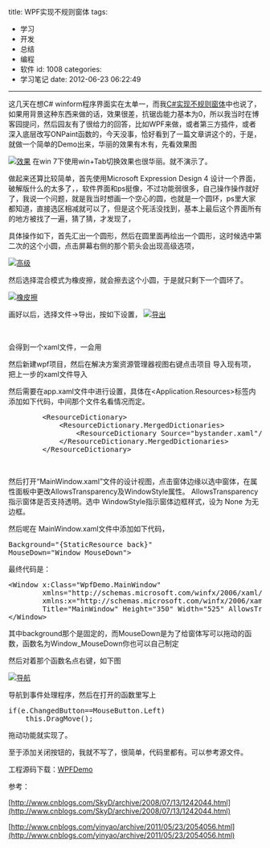 title: WPF实现不规则窗体
tags:
  - 学习
  - 开发
  - 总结
  - 编程
  - 软件
id: 1008
categories:
  - 学习笔记
date: 2012-06-23 06:22:49
---

这几天在想C# winform程序界面实在太单一，而我[C#实现不规则窗体](http://leaver.me/archives/990.html)中也说了，如果用背景这种东西来做的话，效果很差，抗锯齿能力基本为0，所以我当时在博客园提问，然后园友有了很给力的回答，比如WPF来做，或者第三方插件，或者深入底层改写ONPaint函数的，今天没事，恰好看到了一篇文章讲这个的，于是，就做一个简单的Demo出来，华丽的效果有木有，先看效果图

[![]({{BASE_PATH}}/images/ba031241897a97ce5f76970d0787694511d3960a.jpg "效果")](http://leaverimage.b0.upaiyun.com/23622_o.jpg)
在win 7下使用win+Tab切换效果也很华丽。就不演示了。

做起来还算比较简单，首先使用Microsoft Expression Design 4 设计一个界面，破解版什么的太多了，，软件界面和ps挺像，不过功能弱很多，自己操作操作就好了，我说一个问题，就是我当时想画一个空心的圆，也就是一个圆环，ps里大家都知道，直接选区相减就可以了，但是这个死活没找到，基本上最后这个界面所有的地方被找了一遍，猜了猜，才发现了，

具体操作如下，首先汇出一个圆形，然后在圆里面再绘出一个圆形，这时候选中第二次的这个小圆，点击屏幕右侧的那个箭头会出现高级选项，

[![]({{BASE_PATH}}/images/7bb961d46945780dd51bf752d4109eb6dfec9583.jpg "高级")](http://leaverimage.b0.upaiyun.com/23623_o.jpg)

然后选择混合模式为橡皮擦，就会擦去这个小圆，于是就只剩下一个圆环了。

[![]({{BASE_PATH}}/images/47a442eae19c0450c9de4ef532d026c4608439f1.jpg "橡皮擦")](http://leaverimage.b0.upaiyun.com/23624_o.jpg)

画好以后，选择文件-&gt;导出，按如下设置，
[![]({{BASE_PATH}}/images/5a4dc13cbe7e3ade5841d175eace74870fd42395.jpg "导出")](http://leaverimage.b0.upaiyun.com/23625_o.jpg)

&nbsp;

会得到一个xaml文件，一会用

然后新建wpf项目，然后在解决方案资源管理器视图右键点击项目 导入现有项，把上一步的xaml文件导入

然后需要在app.xaml文件中进行设置，具体在&lt;Application.Resources&gt;标签内添加如下代码，中间那个文件名看情况而定。
<pre class="lang:default decode:true">        &lt;ResourceDictionary&gt;
            &lt;ResourceDictionary.MergedDictionaries&gt;
                &lt;ResourceDictionary Source="bystander.xaml"/&gt;
            &lt;/ResourceDictionary.MergedDictionaries&gt;
        &lt;/ResourceDictionary&gt;</pre>
&nbsp;

然后打开“MainWindow.xaml”文件的设计视图，点击窗体边缘以选中窗体，在属性面板中更改AllowsTransparency及WindowStyle属性。
AllowsTransparency 指示窗体是否支持透明。选中
WindowStyle指示窗体边框样式，设为 None 为无边框。

然后呢在 MainWindow.xaml文件中添加如下代码，
<pre class="lang:default decode:true">Background="{StaticResource back}"
MouseDown="Window_MouseDown"&gt;</pre>
最终代码是：
<pre class="lang:default decode:true">&lt;Window x:Class="WpfDemo.MainWindow"
        xmlns="http://schemas.microsoft.com/winfx/2006/xaml/presentation"
        xmlns:x="http://schemas.microsoft.com/winfx/2006/xaml"
        Title="MainWindow" Height="350" Width="525" AllowsTransparency="True" WindowStyle="None" Background="{StaticResource back}" MouseDown="Window_MouseDown"&gt;
&lt;/Window&gt;</pre>
其中background那个是固定的，而MouseDown是为了给窗体写可以拖动的函数，函数名为Window_MouseDown你也可以自己制定

然后对着那个函数名点右键，如下图

[![]({{BASE_PATH}}/images/2bda8545e86b4ffc4155d5c63505252bb57506bf.jpg "导航")](http://leaverimage.b0.upaiyun.com/23626_o.jpg)

导航到事件处理程序，然后在打开的函数里写上
<pre class="lang:default decode:true">if(e.ChangedButton==MouseButton.Left)
    this.DragMove();</pre>
拖动功能就实现了。

至于添加关闭按钮的，我就不写了，很简单，代码里都有。可以参考源文件。

工程源码下载：[WPFDemo](http://115.com/file/c2aq7abt#WpfDemo.7z)

参考：

[http://www.cnblogs.com/SkyD/archive/2008/07/13/1242044.html](http://www.cnblogs.com/SkyD/archive/2008/07/13/1242044.html)

[http://www.cnblogs.com/yinyao/archive/2011/05/23/2054056.html](http://www.cnblogs.com/yinyao/archive/2011/05/23/2054056.html)
